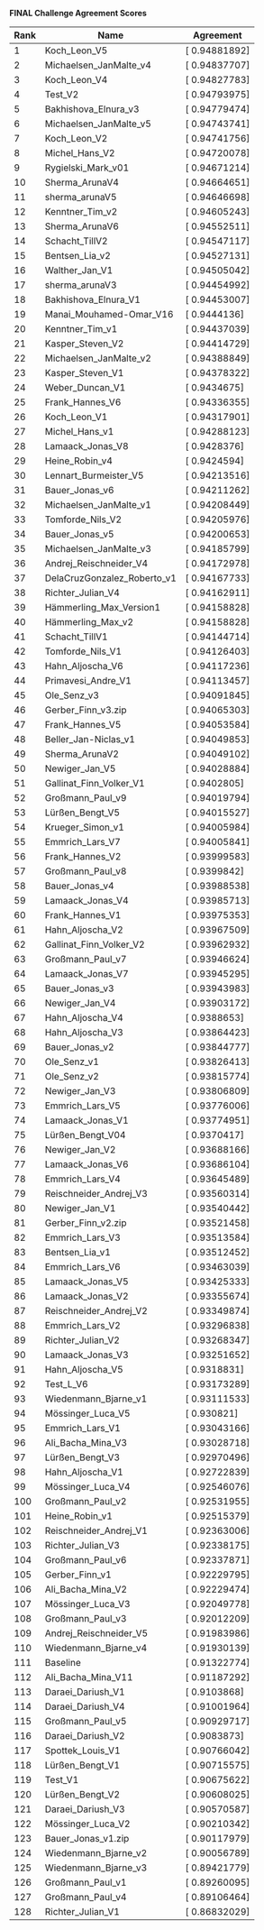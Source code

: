 **FINAL Challenge Agreement Scores**



|Rank|Name|Agreement|
|----|-----|---|
|1|Koch_Leon_V5|[ 0.94881892]|
|2|Michaelsen_JanMalte_v4|[ 0.94837707]|
|3|Koch_Leon_V4|[ 0.94827783]|
|4|Test_V2|[ 0.94793975]|
|5|Bakhishova_Elnura_v3|[ 0.94779474]|
|6|Michaelsen_JanMalte_v5|[ 0.94743741]|
|7|Koch_Leon_V2|[ 0.94741756]|
|8|Michel_Hans_V2|[ 0.94720078]|
|9|Rygielski_Mark_v01|[ 0.94671214]|
|10|Sherma_ArunaV4|[ 0.94664651]|
|11|sherma_arunaV5|[ 0.94646698]|
|12|Kenntner_Tim_v2|[ 0.94605243]|
|13|Sherma_ArunaV6|[ 0.94552511]|
|14|Schacht_TillV2|[ 0.94547117]|
|15|Bentsen_Lia_v2|[ 0.94527131]|
|16|Walther_Jan_V1|[ 0.94505042]|
|17|sherma_arunaV3|[ 0.94454992]|
|18|Bakhishova_Elnura_V1|[ 0.94453007]|
|19|Manai_Mouhamed-Omar_V16|[ 0.9444136]|
|20|Kenntner_Tim_v1|[ 0.94437039]|
|21|Kasper_Steven_V2|[ 0.94414729]|
|22|Michaelsen_JanMalte_v2|[ 0.94388849]|
|23|Kasper_Steven_V1|[ 0.94378322]|
|24|Weber_Duncan_V1|[ 0.9434675]|
|25|Frank_Hannes_V6|[ 0.94336355]|
|26|Koch_Leon_V1|[ 0.94317901]|
|27|Michel_Hans_v1|[ 0.94288123]|
|28|Lamaack_Jonas_V8|[ 0.9428376]|
|29|Heine_Robin_v4|[ 0.9424594]|
|30|Lennart_Burmeister_V5|[ 0.94213516]|
|31|Bauer_Jonas_v6|[ 0.94211262]|
|32|Michaelsen_JanMalte_v1|[ 0.94208449]|
|33|Tomforde_Nils_V2|[ 0.94205976]|
|34|Bauer_Jonas_v5|[ 0.94200653]|
|35|Michaelsen_JanMalte_v3|[ 0.94185799]|
|36|Andrej_Reischneider_V4|[ 0.94172978]|
|37|DelaCruzGonzalez_Roberto_v1|[ 0.94167733]|
|38|Richter_Julian_V4|[ 0.94162911]|
|39|Hämmerling_Max_Version1|[ 0.94158828]|
|40|Hämmerling_Max_v2|[ 0.94158828]|
|41|Schacht_TillV1|[ 0.94144714]|
|42|Tomforde_Nils_V1|[ 0.94126403]|
|43|Hahn_Aljoscha_V6|[ 0.94117236]|
|44|Primavesi_Andre_V1|[ 0.94113457]|
|45|Ole_Senz_v3|[ 0.94091845]|
|46|Gerber_Finn_v3.zip|[ 0.94065303]|
|47|Frank_Hannes_V5|[ 0.94053584]|
|48|Beller_Jan-Niclas_v1|[ 0.94049853]|
|49|Sherma_ArunaV2|[ 0.94049102]|
|50|Newiger_Jan_V5|[ 0.94028884]|
|51|Gallinat_Finn_Volker_V1|[ 0.9402805]|
|52|Großmann_Paul_v9|[ 0.94019794]|
|53|Lürßen_Bengt_V5|[ 0.94015527]|
|54|Krueger_Simon_v1|[ 0.94005984]|
|55|Emmrich_Lars_V7|[ 0.94005841]|
|56|Frank_Hannes_V2|[ 0.93999583]|
|57|Großmann_Paul_v8|[ 0.9399842]|
|58|Bauer_Jonas_v4|[ 0.93988538]|
|59|Lamaack_Jonas_V4|[ 0.93985713]|
|60|Frank_Hannes_V1|[ 0.93975353]|
|61|Hahn_Aljoscha_V2|[ 0.93967509]|
|62|Gallinat_Finn_Volker_V2|[ 0.93962932]|
|63|Großmann_Paul_v7|[ 0.93946624]|
|64|Lamaack_Jonas_V7|[ 0.93945295]|
|65|Bauer_Jonas_v3|[ 0.93943983]|
|66|Newiger_Jan_V4|[ 0.93903172]|
|67|Hahn_Aljoscha_V4|[ 0.9388653]|
|68|Hahn_Aljoscha_V3|[ 0.93864423]|
|69|Bauer_Jonas_v2|[ 0.93844777]|
|70|Ole_Senz_v1|[ 0.93826413]|
|71|Ole_Senz_v2|[ 0.93815774]|
|72|Newiger_Jan_V3|[ 0.93806809]|
|73|Emmrich_Lars_V5|[ 0.93776006]|
|74|Lamaack_Jonas_V1|[ 0.93774951]|
|75|Lürßen_Bengt_V04|[ 0.9370417]|
|76|Newiger_Jan_V2|[ 0.93688166]|
|77|Lamaack_Jonas_V6|[ 0.93686104]|
|78|Emmrich_Lars_V4|[ 0.93645489]|
|79|Reischneider_Andrej_V3|[ 0.93560314]|
|80|Newiger_Jan_V1|[ 0.93540442]|
|81|Gerber_Finn_v2.zip|[ 0.93521458]|
|82|Emmrich_Lars_V3|[ 0.93513584]|
|83|Bentsen_Lia_v1|[ 0.93512452]|
|84|Emmrich_Lars_V6|[ 0.93463039]|
|85|Lamaack_Jonas_V5|[ 0.93425333]|
|86|Lamaack_Jonas_V2|[ 0.93355674]|
|87|Reischneider_Andrej_V2|[ 0.93349874]|
|88|Emmrich_Lars_V2|[ 0.93296838]|
|89|Richter_Julian_V2|[ 0.93268347]|
|90|Lamaack_Jonas_V3|[ 0.93251652]|
|91|Hahn_Aljoscha_V5|[ 0.9318831]|
|92|Test_L_V6|[ 0.93173289]|
|93|Wiedenmann_Bjarne_v1|[ 0.93111533]|
|94|Mössinger_Luca_V5|[ 0.930821]|
|95|Emmrich_Lars_V1|[ 0.93043166]|
|96|Ali_Bacha_Mina_V3|[ 0.93028718]|
|97|Lürßen_Bengt_V3|[ 0.92970496]|
|98|Hahn_Aljoscha_V1|[ 0.92722839]|
|99|Mössinger_Luca_V4|[ 0.92546076]|
|100|Großmann_Paul_v2|[ 0.92531955]|
|101|Heine_Robin_v1|[ 0.92515379]|
|102|Reischneider_Andrej_V1|[ 0.92363006]|
|103|Richter_Julian_V3|[ 0.92338175]|
|104|Großmann_Paul_v6|[ 0.92337871]|
|105|Gerber_Finn_v1|[ 0.92229795]|
|106|Ali_Bacha_Mina_V2|[ 0.92229474]|
|107|Mössinger_Luca_V3|[ 0.92049778]|
|108|Großmann_Paul_v3|[ 0.92012209]|
|109|Andrej_Reischneider_V5|[ 0.91983986]|
|110|Wiedenmann_Bjarne_v4|[ 0.91930139]|
|111|Baseline|[ 0.91322774]|
|112|Ali_Bacha_Mina_V11|[ 0.91187292]|
|113|Daraei_Dariush_V1|[ 0.9103868]|
|114|Daraei_Dariush_V4|[ 0.91001964]|
|115|Großmann_Paul_v5|[ 0.90929717]|
|116|Daraei_Dariush_V2|[ 0.9083873]|
|117|Spottek_Louis_V1|[ 0.90766042]|
|118|Lürßen_Bengt_V1|[ 0.90715575]|
|119|Test_V1|[ 0.90675622]|
|120|Lürßen_Bengt_V2|[ 0.90608025]|
|121|Daraei_Dariush_V3|[ 0.90570587]|
|122|Mössinger_Luca_V2|[ 0.90210342]|
|123|Bauer_Jonas_v1.zip|[ 0.90117979]|
|124|Wiedenmann_Bjarne_v2|[ 0.90056789]|
|125|Wiedenmann_Bjarne_v3|[ 0.89421779]|
|126|Großmann_Paul_v1|[ 0.89260095]|
|127|Großmann_Paul_v4|[ 0.89106464]|
|128|Richter_Julian_V1|[ 0.86832029]|

